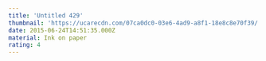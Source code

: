 ```yaml
---
title: 'Untitled 429'
thumbnail: 'https://ucarecdn.com/07ca0dc0-03e6-4ad9-a8f1-18e8c8e70f39/'
date: 2015-06-24T14:51:35.000Z
material: Ink on paper
rating: 4
---
```

